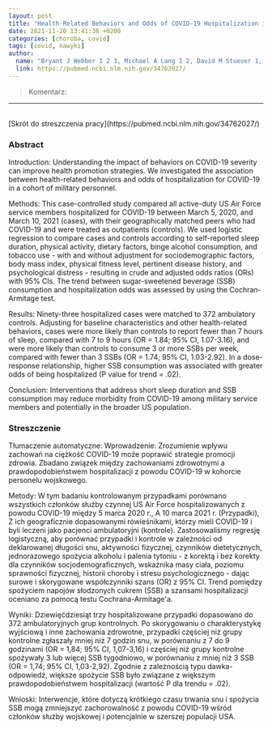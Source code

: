 ```yaml
---
layout: post
title: "Health-Related Behaviors and Odds of COVID-19 Hospitalization in a Military Population"
date: 2021-11-20 13:41:38 +0200
categories: [choroba, covid]
tags: [covid, nawyki]
author:
  name: "Bryant J Webber 1 2 3, Michael A Lang 1 2, David M Stuever 1, James D Escobar 1, Victoria F H Bylsma 1 4, Gregory G Wolff 1"
  link: https://pubmed.ncbi.nlm.nih.gov/34762027/
---
```

> Komentarz:

<hr>
<br>
[Skrót do streszczenia pracy](https://pubmed.ncbi.nlm.nih.gov/34762027/)


### Abstract
Introduction: Understanding the impact of behaviors on COVID-19 severity can improve health promotion strategies. We investigated the association between health-related behaviors and odds of hospitalization for COVID-19 in a cohort of military personnel.

Methods: This case-controlled study compared all active-duty US Air Force service members hospitalized for COVID-19 between March 5, 2020, and March 10, 2021 (cases), with their geographically matched peers who had COVID-19 and were treated as outpatients (controls). We used logistic regression to compare cases and controls according to self-reported sleep duration, physical activity, dietary factors, binge alcohol consumption, and tobacco use - with and without adjustment for sociodemographic factors, body mass index, physical fitness level, pertinent disease history, and psychological distress - resulting in crude and adjusted odds ratios (ORs) with 95% CIs. The trend between sugar-sweetened beverage (SSB) consumption and hospitalization odds was assessed by using the Cochran-Armitage test.

Results: Ninety-three hospitalized cases were matched to 372 ambulatory controls. Adjusting for baseline characteristics and other health-related behaviors, cases were more likely than controls to report fewer than 7 hours of sleep, compared with 7 to 9 hours (OR = 1.84; 95% CI, 1.07-3.16), and were more likely than controls to consume 3 or more SSBs per week, compared with fewer than 3 SSBs (OR = 1.74; 95% CI, 1.03-2.92). In a dose-response relationship, higher SSB consumption was associated with greater odds of being hospitalized (P value for trend = .02).

Conclusion: Interventions that address short sleep duration and SSB consumption may reduce morbidity from COVID-19 among military service members and potentially in the broader US population.

### Streszczenie
Tłumaczenie automatyczne:
Wprowadzenie: Zrozumienie wpływu zachowań na ciężkość COVID-19 może poprawić strategie promocji zdrowia. Zbadano związek między zachowaniami zdrowotnymi a prawdopodobieństwem hospitalizacji z powodu COVID-19 w kohorcie personelu wojskowego.

Metody: W tym badaniu kontrolowanym przypadkami porównano wszystkich członków służby czynnej US Air Force hospitalizowanych z powodu COVID-19 między 5 marca 2020 r., A 10 marca 2021 r. (Przypadki), Z ich geograficznie dopasowanymi rówieśnikami, którzy mieli COVID-19 i byli leczeni jako pacjenci ambulatoryjni (kontrole). Zastosowaliśmy regresję logistyczną, aby porównać przypadki i kontrole w zależności od deklarowanej długości snu, aktywności fizycznej, czynników dietetycznych, jednorazowego spożycia alkoholu i palenia tytoniu - z korektą i bez korekty dla czynników socjodemograficznych, wskaźnika masy ciała, poziomu sprawności fizycznej, historii choroby i stresu psychologicznego - dając surowe i skorygowane współczynniki szans (OR) z 95% CI. Trend pomiędzy spożyciem napojów słodzonych cukrem (SSB) a szansami hospitalizacji oceniano za pomocą testu Cochrana-Armitage'a.

Wyniki: Dziewięćdziesiąt trzy hospitalizowane przypadki dopasowano do 372 ambulatoryjnych grup kontrolnych. Po skorygowaniu o charakterystykę wyjściową i inne zachowania zdrowotne, przypadki częściej niż grupy kontrolne zgłaszały mniej niż 7 godzin snu, w porównaniu z 7 do 9 godzinami (OR = 1,84; 95% CI, 1,07-3,16) i częściej niż grupy kontrolne spożywały 3 lub więcej SSB tygodniowo, w porównaniu z mniej niż 3 SSB (OR = 1,74; 95% CI, 1,03-2,92). Zgodnie z zależnością typu dawka-odpowiedź, większe spożycie SSB było związane z większym prawdopodobieństwem hospitalizacji (wartość P dla trendu = .02).

Wnioski: Interwencje, które dotyczą krótkiego czasu trwania snu i spożycia SSB mogą zmniejszyć zachorowalność z powodu COVID-19 wśród członków służby wojskowej i potencjalnie w szerszej populacji USA.
